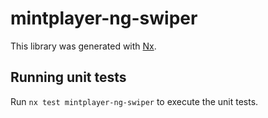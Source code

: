 # mintplayer-ng-swiper

This library was generated with [Nx](https://nx.dev).

## Running unit tests

Run `nx test mintplayer-ng-swiper` to execute the unit tests.
